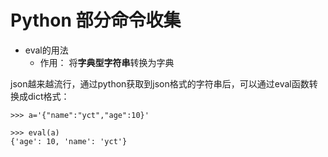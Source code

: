# Python 部分命令收集

- eval的用法
    - 作用： 将**字典型字符串**转换为字典

json越来越流行，通过python获取到json格式的字符串后，可以通过eval函数转换成dict格式：
```
>>> a='{"name":"yct","age":10}'

>>> eval(a)
{'age': 10, 'name': 'yct'}
```